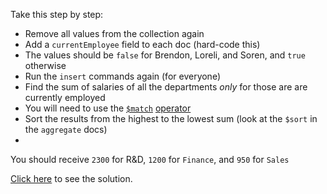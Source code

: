 
Take this step by step:

-   Remove all values from the collection again
-   Add a `currentEmployee` field to each doc (hard-code this)
-   The values should be `false` for Brendon, Loreli, and Soren, and `true` otherwise
-   Run the `insert` commands again (for everyone)
-   Find the sum of salaries of all the departments _only_ for those are are currently employed
-   You will need to use the [`$match`](https://docs.mongodb.com/manual/reference/method/db.collection.aggregate/) [operator](https://docs.mongodb.com/manual/reference/method/db.collection.aggregate/)
-   Sort the results from the highest to the lowest sum (look at the `$sort` in the `aggregate` docs)
-     
    

You should receive `2300` for R&D, `1200` for `Finance`, and `950` for `Sales`

  

[Click here](https://codepen.io/ElevationPen/pen/EBKjVY?editors=0010) to see the solution.
